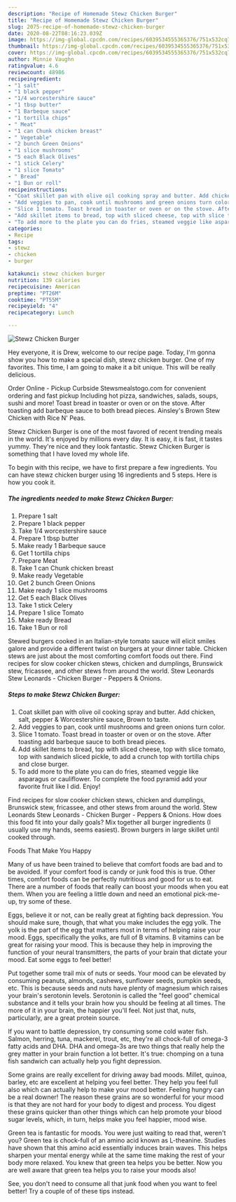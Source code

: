 ```yaml
---
description: "Recipe of Homemade Stewz Chicken Burger"
title: "Recipe of Homemade Stewz Chicken Burger"
slug: 2075-recipe-of-homemade-stewz-chicken-burger
date: 2020-08-22T08:16:23.039Z
image: https://img-global.cpcdn.com/recipes/6039534555365376/751x532cq70/stewz-chicken-burger-recipe-main-photo.jpg
thumbnail: https://img-global.cpcdn.com/recipes/6039534555365376/751x532cq70/stewz-chicken-burger-recipe-main-photo.jpg
cover: https://img-global.cpcdn.com/recipes/6039534555365376/751x532cq70/stewz-chicken-burger-recipe-main-photo.jpg
author: Minnie Vaughn
ratingvalue: 4.6
reviewcount: 48986
recipeingredient:
- "1 salt"
- "1 black pepper"
- "1/4 worcestershire sauce"
- "1 tbsp butter"
- "1 Barbeque sauce"
- "1 tortilla chips"
- " Meat"
- "1 can Chunk chicken breast"
- " Vegetable"
- "2 bunch Green Onions"
- "1 slice mushrooms"
- "5 each Black Olives"
- "1 stick Celery"
- "1 slice Tomato"
- " Bread"
- "1 Bun or roll"
recipeinstructions:
- "Coat skillet pan with olive oil cooking spray and butter. Add chicken, salt, pepper &amp; Worcestershire sauce, Brown to taste."
- "Add veggies to pan, cook until mushrooms and green onions turn color."
- "Slice 1 tomato. Toast bread in toaster or oven or on the stove. After toasting add barbeque sauce to both bread pieces."
- "Add skillet items to bread, top with sliced cheese, top with slice tomato, top with sandwich sliced pickle, to add a crunch top with tortilla chips and close burger."
- "To add more to the plate you can do fries, steamed veggie like asparagus or cauliflower. To complete the food pyramid add your favorite fruit like I did. Enjoy!"
categories:
- Recipe
tags:
- stewz
- chicken
- burger

katakunci: stewz chicken burger 
nutrition: 139 calories
recipecuisine: American
preptime: "PT26M"
cooktime: "PT55M"
recipeyield: "4"
recipecategory: Lunch

---
```



![Stewz Chicken Burger](https://img-global.cpcdn.com/recipes/6039534555365376/751x532cq70/stewz-chicken-burger-recipe-main-photo.jpg)

Hey everyone, it is Drew, welcome to our recipe page. Today, I'm gonna show you how to make a special dish, stewz chicken burger. One of my favorites. This time, I am going to make it a bit unique. This will be really delicious.

Order Online - Pickup Curbside Stewsmealstogo.com for convenient ordering and fast pickup Including hot pizza, sandwiches, salads, soups, sushi and more! Toast bread in toaster or oven or on the stove. After toasting add barbeque sauce to both bread pieces. Ainsley&#39;s Brown Stew Chicken with Rice N&#39; Peas.

Stewz Chicken Burger is one of the most favored of recent trending meals in the world. It's enjoyed by millions every day. It is easy, it is fast, it tastes yummy. They're nice and they look fantastic. Stewz Chicken Burger is something that I have loved my whole life.


To begin with this recipe, we have to first prepare a few ingredients. You can have stewz chicken burger using 16 ingredients and 5 steps. Here is how you cook it.

<!--inarticleads1-->

##### The ingredients needed to make Stewz Chicken Burger:

1. Prepare 1 salt
1. Prepare 1 black pepper
1. Take 1/4 worcestershire sauce
1. Prepare 1 tbsp butter
1. Make ready 1 Barbeque sauce
1. Get 1 tortilla chips
1. Prepare  Meat
1. Take 1 can Chunk chicken breast
1. Make ready  Vegetable
1. Get 2 bunch Green Onions
1. Make ready 1 slice mushrooms
1. Get 5 each Black Olives
1. Take 1 stick Celery
1. Prepare 1 slice Tomato
1. Make ready  Bread
1. Take 1 Bun or roll


Stewed burgers cooked in an Italian-style tomato sauce will elicit smiles galore and provide a different twist on burgers at your dinner table. Chicken stews are just about the most comforting comfort foods out there. Find recipes for slow cooker chicken stews, chicken and dumplings, Brunswick stew, fricassee, and other stews from around the world. Stew Leonards Stew Leonards - Chicken Burger - Peppers &amp; Onions. 

<!--inarticleads2-->

##### Steps to make Stewz Chicken Burger:

1. Coat skillet pan with olive oil cooking spray and butter. Add chicken, salt, pepper &amp; Worcestershire sauce, Brown to taste.
1. Add veggies to pan, cook until mushrooms and green onions turn color.
1. Slice 1 tomato. Toast bread in toaster or oven or on the stove. After toasting add barbeque sauce to both bread pieces.
1. Add skillet items to bread, top with sliced cheese, top with slice tomato, top with sandwich sliced pickle, to add a crunch top with tortilla chips and close burger.
1. To add more to the plate you can do fries, steamed veggie like asparagus or cauliflower. To complete the food pyramid add your favorite fruit like I did. Enjoy!


Find recipes for slow cooker chicken stews, chicken and dumplings, Brunswick stew, fricassee, and other stews from around the world. Stew Leonards Stew Leonards - Chicken Burger - Peppers &amp; Onions. How does this food fit into your daily goals? Mix together all burger ingredients (I usually use my hands, seems easiest). Brown burgers in large skillet until cooked through. 

Foods That Make You Happy


Many of us have been trained to believe that comfort foods are bad and to be avoided. If your comfort food is candy or junk food this is true. Other times, comfort foods can be perfectly nutritious and good for us to eat. There are a number of foods that really can boost your moods when you eat them. When you are feeling a little down and need an emotional pick-me-up, try some of these.

Eggs, believe it or not, can be really great at fighting back depression. You should make sure, though, that what you make includes the egg yolk. The yolk is the part of the egg that matters most in terms of helping raise your mood. Eggs, specifically the yolks, are full of B vitamins. B vitamins can be great for raising your mood. This is because they help in improving the function of your neural transmitters, the parts of your brain that dictate your mood. Eat some eggs to feel better!

Put together some trail mix of nuts or seeds. Your mood can be elevated by consuming peanuts, almonds, cashews, sunflower seeds, pumpkin seeds, etc. This is because seeds and nuts have plenty of magnesium which raises your brain's serotonin levels. Serotonin is called the "feel good" chemical substance and it tells your brain how you should be feeling at all times. The more of it in your brain, the happier you'll feel. Not just that, nuts, particularly, are a great protein source.

If you want to battle depression, try consuming some cold water fish. Salmon, herring, tuna, mackerel, trout, etc, they're all chock-full of omega-3 fatty acids and DHA. DHA and omega-3s are two things that really help the grey matter in your brain function a lot better. It's true: chomping on a tuna fish sandwich can actually help you fight depression. 

Some grains are really excellent for driving away bad moods. Millet, quinoa, barley, etc are excellent at helping you feel better. They help you feel full also which can actually help to make your mood better. Feeling hungry can be a real downer! The reason these grains are so wonderful for your mood is that they are not hard for your body to digest and process. You digest these grains quicker than other things which can help promote your blood sugar levels, which, in turn, helps make you feel happier, mood wise.

Green tea is fantastic for moods. You were just waiting to read that, weren't you? Green tea is chock-full of an amino acid known as L-theanine. Studies have shown that this amino acid essentially induces brain waves. This helps sharpen your mental energy while at the same time making the rest of your body more relaxed. You knew that green tea helps you be better. Now you are well aware that green tea helps you to raise your moods also!

See, you don't need to consume all that junk food when you want to feel better! Try  a  couple of  of  these  tips  instead.


